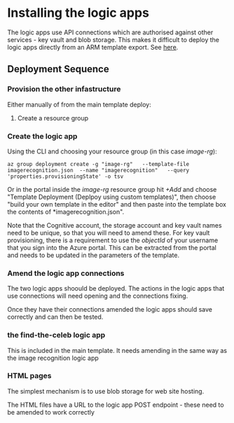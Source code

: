 # Installing the logic apps
The logic apps use API connections which are authorised against other services - key vault and blob storage. This makes it difficult to deploy the logic apps directly from an ARM template export. See [here](https://www.feval.ca/posts/logicapp-ci/).

## Deployment Sequence
### Provision the other infastructure
Either manually of from the main template deploy:
1. Create a resource group 

### Create the logic app
Using the CLI and choosing your resource group (in this case *image-rg*):
```
az group deployment create -g "image-rg"   --template-file imagerecognition.json  --name "imagerecognition"   --query 'properties.provisioningState' -o tsv
```
Or in the portal inside the *image-rg* resource group hit *+Add* and choose "Template Deployment (Deplpoy using custom templates)", then choose "build your own template in the editor" and then paste into the template box the contents of *imagerecognition.json". 

Note that the Cognitive account, the storage account and key vault names need to be unique, so that you will need to amend these. For key vault provisioning, there is a requirement to use the *objectId* of your username that you sign into the Azure portal. This can be extracted from the portal and needs to be updated in the parameters of the template.

### Amend the logic app connections
The two logic apps shoould be deployed. The actions in the logic apps that use connections will need opening and the connections fixing. 

Once they have their connections amended the logic apps should save correctly and can then be tested.

### the find-the-celeb logic app
This is included in the main template. It needs amending in the same way as the image recognition logic app

### HTML pages
The simplest mechanism is to use blob storage for web site hosting.

The HTML files have a URL to the logic app POST endpoint - these need to be amended to work correctly
